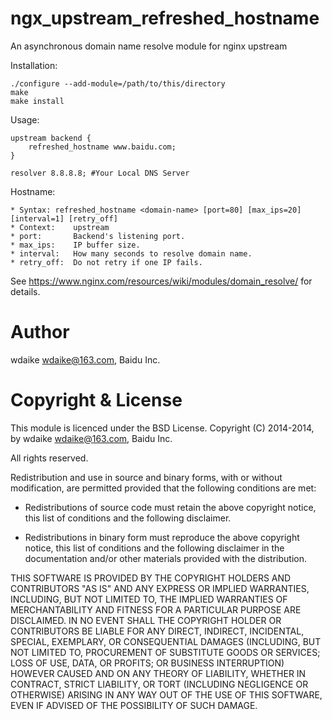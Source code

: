 ngx_upstream_refreshed_hostname
====================

An asynchronous domain name resolve module for nginx upstream

Installation:

	./configure --add-module=/path/to/this/directory
	make
	make install

Usage:

	upstream backend {
		refreshed_hostname www.baidu.com;
	}

	resolver 8.8.8.8; #Your Local DNS Server

Hostname:

	* Syntax: refreshed_hostname <domain-name> [port=80] [max_ips=20] [interval=1] [retry_off]
	* Context:    upstream
	* port:       Backend's listening port.
	* max_ips:    IP buffer size.
	* interval:   How many seconds to resolve domain name.
	* retry_off:  Do not retry if one IP fails.

See https://www.nginx.com/resources/wiki/modules/domain_resolve/ for details.

Author
======

wdaike <wdaike@163.com>, Baidu Inc.

Copyright & License
===================

This module is licenced under the BSD License.
Copyright (C) 2014-2014, by wdaike <wdaike@163.com>, Baidu Inc.

All rights reserved.

Redistribution and use in source and binary forms, with or without modification, are permitted provided that the following conditions are met:

* Redistributions of source code must retain the above copyright notice, this list of conditions and the following disclaimer.

* Redistributions in binary form must reproduce the above copyright notice, this list of conditions and the following disclaimer in the documentation and/or other materials provided with the distribution.

THIS SOFTWARE IS PROVIDED BY THE COPYRIGHT HOLDERS AND CONTRIBUTORS "AS IS" AND ANY EXPRESS OR IMPLIED WARRANTIES, INCLUDING, BUT NOT LIMITED TO, THE IMPLIED WARRANTIES OF MERCHANTABILITY AND FITNESS FOR A PARTICULAR PURPOSE ARE DISCLAIMED. IN NO EVENT SHALL THE COPYRIGHT HOLDER OR CONTRIBUTORS BE LIABLE FOR ANY DIRECT, INDIRECT, INCIDENTAL, SPECIAL, EXEMPLARY, OR CONSEQUENTIAL DAMAGES (INCLUDING, BUT NOT LIMITED TO, PROCUREMENT OF SUBSTITUTE GOODS OR SERVICES; LOSS OF USE, DATA, OR PROFITS; OR BUSINESS INTERRUPTION) HOWEVER CAUSED AND ON ANY THEORY OF LIABILITY, WHETHER IN CONTRACT, STRICT LIABILITY, OR TORT (INCLUDING NEGLIGENCE OR OTHERWISE) ARISING IN ANY WAY OUT OF THE USE OF THIS SOFTWARE, EVEN IF ADVISED OF THE POSSIBILITY OF SUCH DAMAGE.


